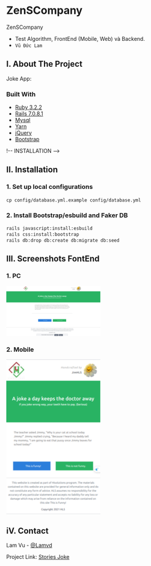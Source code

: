 # ZenSCompany
ZenSCompany
* Test Algorithm, FrontEnd (Mobile, Web) và Backend.
* `Vũ Đức Lam`


<!-- ABOUT THE PROJECT -->
## I. About The Project

Joke App:

### Built With

* [Ruby 3.2.2](https://github.com/ruby/ruby)
* [Rails 7.0.8.1](https://github.com/rails/rails)
* [Mysql](https://www.mysql.com/)
* [Yarn](https://yarnpkg.com/)
* [jQuery](https://jquery.com/)
* [Bootstrap](https://getbootstrap.com/)

!-- INSTALLATION -->
## II. Installation

### 1. Set up local configurations

```
cp config/database.yml.example config/database.yml
```

### 2. Install Bootstrap/esbuild and Faker DB

```
rails javascript:install:esbuild
rails css:install:bootstrap
rails db:drop db:create db:migrate db:seed
```
<!-- SCREENSHOTS -->
## III. Screenshots FontEnd

### 1. PC

<img src="JokeApp/app/assets/images/pc-web.png" alt="Jokeindex" width="250">

### 2. Mobile

<img src="JokeApp/app/assets/images/mobile.png" alt="Jokeindex" width="250">

<!-- CONTACT -->
## iV. Contact

Lam Vu - [@Lamvd](https://github.com/lam-vd)

Project Link: [Stories Joke](https://github.com/lam-vd/ZenSCompany)